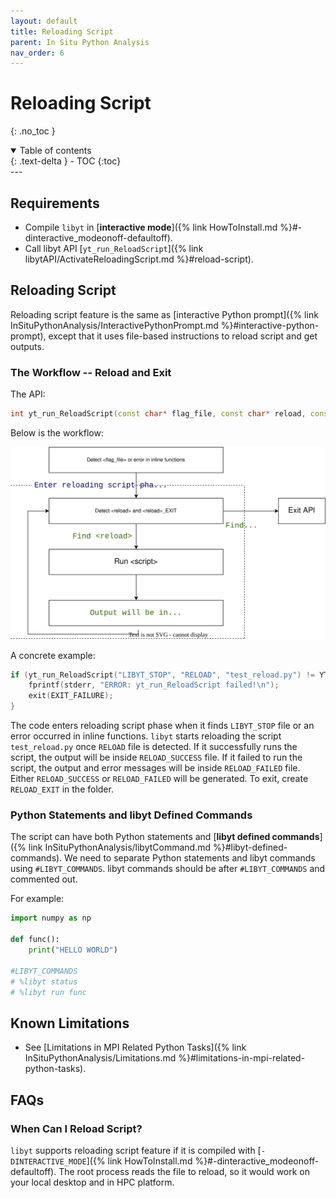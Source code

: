 ```yaml
---
layout: default
title: Reloading Script
parent: In Situ Python Analysis
nav_order: 6
---
```

# Reloading Script
{: .no_toc }
<details open markdown="block">
  <summary>
    Table of contents
  </summary>
  {: .text-delta }
- TOC
{:toc}
</details>
---


## Requirements

- Compile `libyt` in [**interactive mode**]({% link HowToInstall.md %}#-dinteractive_modeonoff-defaultoff).
- Call libyt API [`yt_run_ReloadScript`]({% link libytAPI/ActivateReloadingScript.md %}#reload-script). 

## Reloading Script
Reloading script feature is the same as [interactive Python prompt]({% link InSituPythonAnalysis/InteractivePythonPrompt.md %}#interactive-python-prompt), except that it uses file-based instructions to reload script and get outputs.

### The Workflow -- Reload and Exit
The API:
```c++
int yt_run_ReloadScript(const char* flag_file, const char* reload, const char* script);
```
Below is the workflow:

![](../assets/svgs/ReloadingScript.svg)

A concrete example:
```c++
if (yt_run_ReloadScript("LIBYT_STOP", "RELOAD", "test_reload.py") != YT_SUCCESS) {
    fprintf(stderr, "ERROR: yt_run_ReloadScript failed!\n");
    exit(EXIT_FAILURE);
}
```
The code enters reloading script phase when it finds `LIBYT_STOP` file or an error occurred in inline functions. `libyt` starts reloading the script `test_reload.py` once `RELOAD` file is detected. If it successfully runs the script, the output will be inside `RELOAD_SUCCESS` file. If it failed to run the script, the output and error messages will be inside `RELOAD_FAILED` file. Either `RELOAD_SUCCESS` or `RELOAD_FAILED` will be generated. To exit, create `RELOAD_EXIT` in the folder.

### Python Statements and libyt Defined Commands

The script can have both Python statements and [**libyt defined commands**]({% link InSituPythonAnalysis/libytCommand.md %}#libyt-defined-commands). We need to separate Python statements and libyt commands using `#LIBYT_COMMANDS`. libyt commands should be after `#LIBYT_COMMANDS` and commented out.

For example:
```python
import numpy as np

def func():
    print("HELLO WORLD")

#LIBYT_COMMANDS
# %libyt status
# %libyt run func
```

## Known Limitations
- See [Limitations in MPI Related Python Tasks]({% link InSituPythonAnalysis/Limitations.md %}#limitations-in-mpi-related-python-tasks).

## FAQs

### When Can I Reload Script?
`libyt` supports reloading script feature if it is compiled with [`-DINTERACTIVE_MODE`]({% link HowToInstall.md %}#-dinteractive_modeonoff-defaultoff).
The root process reads the file to reload, so it would work on your local desktop and in HPC platform.
